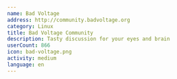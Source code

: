 ```yaml
---
name: Bad Voltage
address: http://community.badvoltage.org
category: Linux
title: Bad Voltage Community
description: Tasty discussion for your eyes and brain
userCount: 866
icon: bad-voltage.png
activity: medium
language: en
---
```

